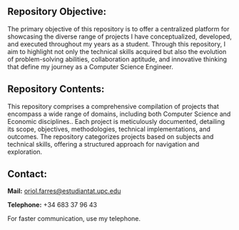 ## Repository Objective:
The primary objective of this repository is to offer a centralized platform for showcasing the diverse range of projects I have conceptualized, developed, and executed throughout my years as a student. Through this repository, I aim to highlight not only the technical skills acquired but also the evolution of problem-solving abilities, collaboration aptitude, and innovative thinking that define my journey as a Computer Science Engineer.

## Repository Contents:
This repository comprises a comprehensive compilation of projects that encompass a wide range of domains, including both Computer Science and Economic disciplines.. Each project is meticulously documented, detailing its scope, objectives, methodologies, technical implementations, and outcomes. The repository categorizes projects based on subjects and technical skills, offering a structured approach for navigation and exploration.

## Contact:
**Mail:** oriol.farres@estudiantat.upc.edu

**Telephone:** +34 683 37 96 43

For faster communication, use my telephone.
